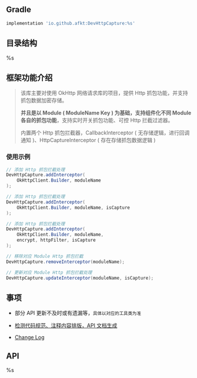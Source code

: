 
## Gradle

```gradle
implementation 'io.github.afkt:DevHttpCapture:%s'
```

## 目录结构

%s

## 框架功能介绍

> 该库主要对使用 OkHttp 网络请求库的项目，提供 Http 抓包功能，并支持抓包数据加密存储。
>
> **并且是以 Module ( ModuleName Key ) 为基础，支持组件化不同 Module 各自的抓包功能**，支持实时开关抓包功能、可控 Http 拦截过滤器。
>
> 内置两个 Http 抓包拦截器，CallbackInterceptor ( 无存储逻辑，进行回调通知 )、HttpCaptureInterceptor ( 存在存储抓包数据逻辑 )

### 使用示例

```java
// 添加 Http 抓包拦截处理
DevHttpCapture.addInterceptor(
    OkHttpClient.Builder, moduleName
);

// 添加 Http 抓包拦截处理
DevHttpCapture.addInterceptor(
    OkHttpClient.Builder, moduleName, isCapture
);

// 添加 Http 抓包拦截处理
DevHttpCapture.addInterceptor(
    OkHttpClient.Builder, moduleName,
    encrypt, httpFilter, isCapture
);

// 移除对应 Module Http 抓包拦截
DevHttpCapture.removeInterceptor(moduleName);

// 更新对应 Module Http 抓包拦截处理
DevHttpCapture.updateInterceptor(moduleName, isCapture);
```

## 事项

- 部分 API 更新不及时或有遗漏等，`具体以对应的工具类为准`

- [检测代码规范、注释内容排版，API 文档生成](https://github.com/afkT/JavaDoc)

- [Change Log](https://github.com/afkT/DevUtils/blob/master/lib/DevHttpCapture/CHANGELOG.md)

## API

%s